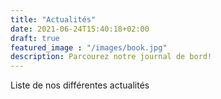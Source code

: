 ```yaml
---
title: "Actualités"
date: 2021-06-24T15:40:18+02:00
draft: true
featured_image : "/images/book.jpg"
description: Parcourez notre journal de bord!
---
```


Liste de nos différentes actualités